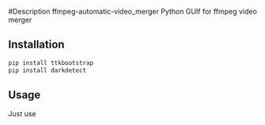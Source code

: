 #Description ffmpeg-automatic-video_merger
Python GUIf for ffmpeg video merger

## Installation

```bash
pip install ttkbootstrap
pip install darkdetect
```

## Usage

Just use
